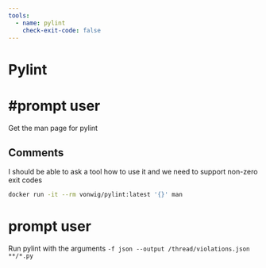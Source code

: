 ```yaml
---
tools:
  - name: pylint
    check-exit-code: false
---
```


# Pylint

# #prompt user

Get the man page for pylint

## Comments

I should be able to ask a tool how to use it and we need to support non-zero exit codes

```sh
docker run -it --rm vonwig/pylint:latest '{}' man
```

# prompt user

Run pylint with the arguments `-f json --output /thread/violations.json **/*.py`

